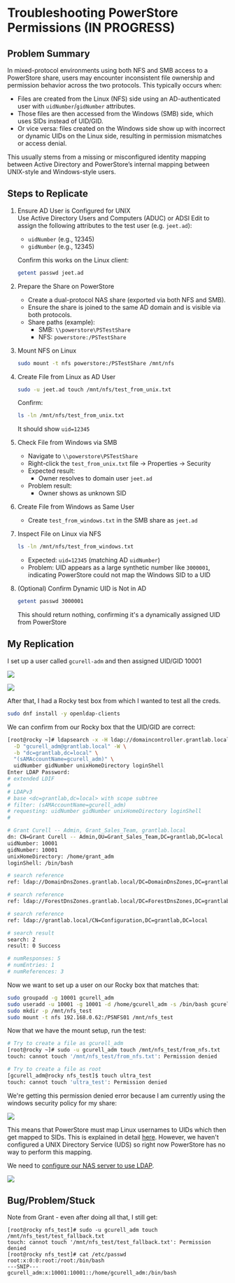 # Troubleshooting PowerStore Permissions (IN PROGRESS)

## Problem Summary

In mixed-protocol environments using both NFS and SMB access to a PowerStore share, users may encounter inconsistent file ownership and permission behavior across the two protocols. This typically occurs when:

- Files are created from the Linux (NFS) side using an AD-authenticated user with `uidNumber`/`gidNumber` attributes.
- Those files are then accessed from the Windows (SMB) side, which uses SIDs instead of UID/GID.
- Or vice versa: files created on the Windows side show up with incorrect or dynamic UIDs on the Linux side, resulting in permission mismatches or access denial.

This usually stems from a missing or misconfigured identity mapping between Active Directory and PowerStore’s internal mapping between UNIX-style and Windows-style users.

## Steps to Replicate

1. Ensure AD User is Configured for UNIX  
   Use Active Directory Users and Computers (ADUC) or ADSI Edit to assign the following attributes to the test user (e.g. `jeet.ad`):
   - `uidNumber` (e.g., 12345)
   - `gidNumber` (e.g., 12345)

   Confirm this works on the Linux client:
   ```bash
   getent passwd jeet.ad
   ```

2. Prepare the Share on PowerStore  
   - Create a dual-protocol NAS share (exported via both NFS and SMB).
   - Ensure the share is joined to the same AD domain and is visible via both protocols.
   - Share paths (example):
     - SMB: `\\powerstore\PSTestShare`
     - NFS: `powerstore:/PSTestShare`

3. Mount NFS on Linux  
   ```bash
   sudo mount -t nfs powerstore:/PSTestShare /mnt/nfs
   ```

4. Create File from Linux as AD User  
   ```bash
   sudo -u jeet.ad touch /mnt/nfs/test_from_unix.txt
   ```
   Confirm:
   ```bash
   ls -ln /mnt/nfs/test_from_unix.txt
   ```
   It should show `uid=12345`

5. Check File from Windows via SMB  
   - Navigate to `\\powerstore\PSTestShare`
   - Right-click the `test_from_unix.txt` file → Properties → Security
   - Expected result:
     - Owner resolves to domain user `jeet.ad`
   - Problem result:
     - Owner shows as unknown SID

6. Create File from Windows as Same User  
   - Create `test_from_windows.txt` in the SMB share as `jeet.ad`

7. Inspect File on Linux via NFS  
   ```bash
   ls -ln /mnt/nfs/test_from_windows.txt
   ```
   - Expected: `uid=12345` (matching AD `uidNumber`)
   - Problem: UID appears as a large synthetic number like `3000001`, indicating PowerStore could not map the Windows SID to a UID

8. (Optional) Confirm Dynamic UID is Not in AD  
   ```bash
   getent passwd 3000001
   ```
   This should return nothing, confirming it's a dynamically assigned UID from PowerStore

## My Replication

I set up a user called `gcurell-adm` and then assigned UID/GID 10001

![](images/2025-03-21-15-52-27.png)

![](images/2025-03-21-15-52-52.png)

After that, I had a Rocky test box from which I wanted to test all the creds.

```bash
sudo dnf install -y openldap-clients
```

We can confirm from our Rocky box that the UID/GID are correct:

```bash
[root@rocky ~]# ldapsearch -x -H ldap://domaincontroller.grantlab.local \
  -D "gcurell_adm@grantlab.local" -W \
  -b "dc=grantlab,dc=local" \
  "(sAMAccountName=gcurell_adm)" \
  uidNumber gidNumber unixHomeDirectory loginShell
Enter LDAP Password:
# extended LDIF
#
# LDAPv3
# base <dc=grantlab,dc=local> with scope subtree
# filter: (sAMAccountName=gcurell_adm)
# requesting: uidNumber gidNumber unixHomeDirectory loginShell
#

# Grant Curell -- Admin, Grant_Sales_Team, grantlab.local
dn: CN=Grant Curell -- Admin,OU=Grant_Sales_Team,DC=grantlab,DC=local
uidNumber: 10001
gidNumber: 10001
unixHomeDirectory: /home/grant_adm
loginShell: /bin/bash

# search reference
ref: ldap://DomainDnsZones.grantlab.local/DC=DomainDnsZones,DC=grantlab,DC=local

# search reference
ref: ldap://ForestDnsZones.grantlab.local/DC=ForestDnsZones,DC=grantlab,DC=local

# search reference
ref: ldap://grantlab.local/CN=Configuration,DC=grantlab,DC=local

# search result
search: 2
result: 0 Success

# numResponses: 5
# numEntries: 1
# numReferences: 3
```

Now we want to set up a user on our Rocky box that matches that:

```bash
sudo groupadd -g 10001 gcurell_adm
sudo useradd -u 10001 -g 10001 -d /home/gcurell_adm -s /bin/bash gcurell_adm
sudo mkdir -p /mnt/nfs_test
sudo mount -t nfs 192.168.0.62:/PSNFS01 /mnt/nfs_test
```

Now that we have the mount setup, run the test:

```bash
# Try to create a file as gcurell_adm
[root@rocky ~]# sudo -u gcurell_adm touch /mnt/nfs_test/from_nfs.txt
touch: cannot touch '/mnt/nfs_test/from_nfs.txt': Permission denied

# Try to create a file as root
[gcurell_adm@rocky nfs_test]$ touch ultra_test
touch: cannot touch 'ultra_test': Permission denied
```

We're getting this permission denied error because I am currently using the windows security policy for my share:

![](images/2025-03-24-09-57-03.png)

This means that PowerStore must map Linux usernames to UIDs which then get mapped to SIDs. This is explained in detail [here](https://infohub.delltechnologies.com/nl-nl/l/dell-powerstore-file-capabilities-1/user-mapping-13/#:~:text=NFS%20users%20have%20a%20UID,enforced%20(Windows%20Access%20Policy).). However, we haven't configured a UNIX Directory Service (UDS) so right now PowerStore has no way to perform this mapping.

We need to [configure our NAS server to use LDAP](https://www.dell.com/support/manuals/en-us/powerstore-9000t/pwrstr-cfg-nfs/configure-a-nas-server-unix-directory-service-using-ldap?guid=guid-3525a724-af93-4df4-9ba5-1fcedcf0f82e&lang=en-us).

![](images/2025-03-24-10-06-18.png)

## Bug/Problem/Stuck

Note from Grant - even after doing all that, I still get:

```
[root@rocky nfs_test]# sudo -u gcurell_adm touch /mnt/nfs_test/test_fallback.txt                                                               touch: cannot touch '/mnt/nfs_test/test_fallback.txt': Permission denied
[root@rocky nfs_test]# cat /etc/passwd
root:x:0:0:root:/root:/bin/bash
---SNIP---
gcurell_adm:x:10001:10001::/home/gcurell_adm:/bin/bash
```
